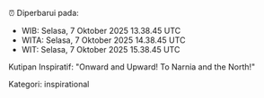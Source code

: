 ⏰ Diperbarui pada:
- WIB: Selasa, 7 Oktober 2025 13.38.45 UTC
- WITA: Selasa, 7 Oktober 2025 14.38.45 UTC
- WIT: Selasa, 7 Oktober 2025 15.38.45 UTC

Kutipan Inspiratif:
"Onward and Upward!  To Narnia and the North!"


Kategori: inspirational

